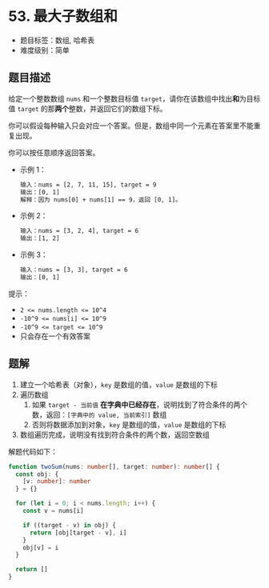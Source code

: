 # 53. 最大子数组和

- 题目标签：数组, 哈希表
- 难度级别：简单

## 题目描述

给定一个整数数组 `nums` 和一个整数目标值 `target`，请你在该数组中找出**和**为目标值 `target` 的那**两个**整数，并返回它们的数组下标。

你可以假设每种输入只会对应一个答案。但是，数组中同一个元素在答案里不能重复出现。

你可以按任意顺序返回答案。

- 示例 1：

  ```txt
  输入：nums = [2, 7, 11, 15], target = 9
  输出：[0, 1]
  解释：因为 nums[0] + nums[1] == 9，返回 [0, 1]。
  ```

- 示例 2：

  ```txt
  输入：nums = [3, 2, 4], target = 6
  输出：[1, 2]
  ```

- 示例 3：

  ```txt
  输入：nums = [3, 3], target = 6
  输出：[0, 1]
  ```

提示：

- `2 <= nums.length <= 10^4`
- `-10^9 <= nums[i] <= 10^9`
- `-10^9 <= target <= 10^9`
- 只会存在一个有效答案

## 题解

1. 建立一个哈希表（对象），`key` 是数组的值，`value` 是数组的下标
2. 遍历数组
   1. 如果 `target - 当前值` **在字典中已经存在**，说明找到了符合条件的两个数，返回：`[字典中的 value, 当前索引]` 数组
   2. 否则将数据添加到对象，`key` 是数组的值，`value` 是数组的下标
3. 数组遍历完成，说明没有找到符合条件的两个数，返回空数组

解题代码如下：

```ts
function twoSum(nums: number[], target: number): number[] {
  const obj: {
    [v: number]: number
  } = {}

  for (let i = 0; i < nums.length; i++) {
    const v = nums[i]

    if ((target - v) in obj) {
      return [obj[target - v], i]
    }
    obj[v] = i
  }

  return []
}
```
